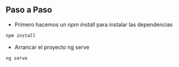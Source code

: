 ## Paso a Paso

- Primero hacemos un _npm install_ para instalar las dependencias

```bash
npm install
```
- Arrancar el proyecto ng serve

```bash
ng serve
```
